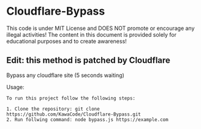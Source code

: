 # Cloudflare-Bypass
This code is under MIT License and DOES NOT promote or encourage any illegal activities! The content in this document is provided solely for educational purposes and to create awareness!

## Edit: this method is patched by Cloudflare

Bypass any cloudflare site (5 seconds waiting)

Usage:
```
To run this project follow the following steps:

1. Clone the repository: git clone https://github.com/KawaCode/Cloudflare-Bypass.git
2. Run follwing command: node bypass.js https://example.com
